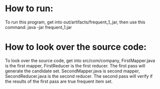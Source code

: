 # How to run:
 To run this program, get into out/artifacts/frequent_1_jar, then use this command:
java -jar frequent_1.jar
# How to look over the source code:
  To look over the source code, get into src/com/company, FirstMapper.java
 is the first mapper, FirstReducer is the first reducer. The first pass will
 generate the candidate set. SecondMapper.java is second mapper, SecondReducer.java
 is the second reducer. The second pass will verify if the results of the first pass are
 true frequent item set. 